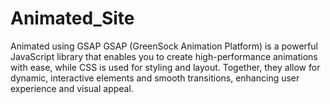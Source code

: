 # Animated_Site
Animated using GSAP
 GSAP (GreenSock Animation Platform)  is a powerful JavaScript library that enables you to create high-performance animations with ease, while CSS is used for styling and layout. Together, they allow for dynamic, interactive elements and smooth transitions, enhancing user experience and visual appeal.
